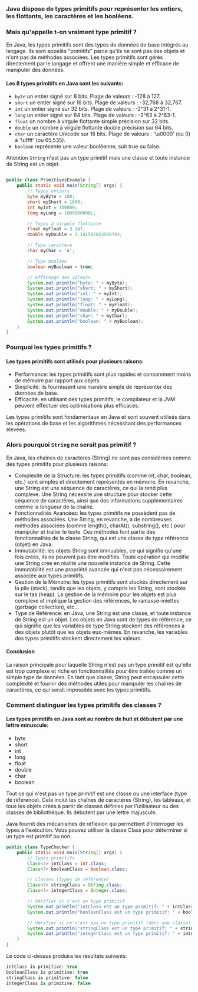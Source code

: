 ### Java dispose de types primitifs pour représenter les entiers, les flottants, les caractères et les booléens.  
### Mais qu'appelle t-on vraiment type primitif ?  

En Java, les types primitifs sont des types de données de base intégrés au langage. Ils sont appelés "primitifs" parce qu'ils ne sont pas des objets et n'ont pas de méthodes associées. Les types primitifs sont gérés directement par le langage et offrent une manière simple et efficace de manipuler des données.  

#### Les 8 types primitifs en Java sont les suivants:

- `byte` un entier signé sur 8 bits. Plage de valeurs : -128 à 127.
- `short` un entier signé sur 16 bits. Plage de valeurs : -32,768 à 32,767.
- `int` un entier signé sur 32 bits. Plage de valeurs : -2^31 à 2^31-1.
- `long` un entier signé sur 64 bits. Plage de valeurs : -2^63 à 2^63-1.
- `float` un nombre à virgule flottante simple précision sur 32 bits.
- `double` un nombre à virgule flottante double précision sur 64 bits.
- `char` un caractère Unicode sur 16 bits. Plage de valeurs : '\u0000' (ou 0) à '\uffff' (ou 65,535).
- `boolean` représente une valeur booléenne, soit true ou false.
  

Attention `String` n'est pas un type primitif mais une classe et toute instance de String est un objet.  

```java

public class PrimitivesExample {
    public static void main(String[] args) {
        // Types entiers
        byte myByte = 100;
        short myShort = 1000;
        int myInt = 100000;
        long myLong = 1000000000L;

        // Types à virgule flottante
        float myFloat = 3.14f;
        double myDouble = 3.141592653589793;

        // Type caractère
        char myChar = 'A';

        // Type booléen
        boolean myBoolean = true;

        // Affichage des valeurs
        System.out.println("byte: " + myByte);
        System.out.println("short: " + myShort);
        System.out.println("int: " + myInt);
        System.out.println("long: " + myLong);
        System.out.println("float: " + myFloat);
        System.out.println("double: " + myDouble);
        System.out.println("char: " + myChar);
        System.out.println("boolean: " + myBoolean);
    }
}

```

### Pourquoi les types primitifs ?  

#### Les types primitifs sont utilisés pour plusieurs raisons:

- Performance: les types primitifs sont plus rapides et consomment moins de mémoire par rapport aux objets.
- Simplicité: ils fournissent une manière simple de représenter des données de base.
- Efficacité: en utilisant des types primitifs, le compilateur et la JVM peuvent effectuer des optimisations plus efficaces.  
  
Les types primitifs sont fondamentaux en Java et sont souvent utilisés dans les opérations de base et les algorithmes nécessitant des performances élevées.


### Alors pourquoi `String` ne serait pas primitif ?


En Java, les chaînes de caractères (String) ne sont pas considérées comme des types primitifs pour plusieurs raisons:  


- Complexité de la Structure: les types primitifs (comme int, char, boolean, etc.) sont simples et directement représentés en mémoire. En revanche, une String est une séquence de caractères, ce qui la rend plus complexe. Une String nécessite une structure pour stocker cette séquence de caractères, ainsi que des informations supplémentaires comme la longueur de la chaîne.  
- Fonctionnalités Avancées: les types primitifs ne possèdent pas de méthodes associées. Une String, en revanche, a de nombreuses méthodes associées (comme length(), charAt(), substring(), etc.) pour manipuler et traiter le texte. Ces méthodes font partie des fonctionnalités de la classe String, qui est une classe de type référence (objet) en Java.
- Immutabilité: les objets String sont immuables, ce qui signifie qu'une fois créés, ils ne peuvent pas être modifiés. Toute opération qui modifie une String crée en réalité une nouvelle instance de String. Cette immutabilité est une propriété avancée qui n'est pas nécessairement associée aux types primitifs.
- Gestion de la Mémoire: les types primitifs sont stockés directement sur la pile (stack), tandis que les objets, y compris les String, sont stockés sur le tas (heap). La gestion de la mémoire pour les objets est plus complexe et implique la gestion des références, le ramasse-miettes (garbage collection), etc...
- Type de Référence: en Java, une String est une classe, et toute instance de String est un objet. Les objets en Java sont de types de référence, ce qui signifie que les variables de type String stockent des références à des objets plutôt que les objets eux-mêmes. En revanche, les variables des types primitifs stockent directement les valeurs.  

#### Conclusion  
La raison principale pour laquelle String n'est pas un type primitif est qu'elle est trop complexe et riche en fonctionnalités pour être traitée comme un simple type de données. En tant que classe, String peut encapsuler cette complexité et fournir des méthodes utiles pour manipuler les chaînes de caractères, ce qui serait impossible avec les types primitifs.  

### Comment distinguer les types primitifs des classes ?


####  Les types primitifs en Java sont au nombre de huit et débutent par une lettre minuscule:

- byte  
- short  
- int  
- long  
- float  
- double  
- char   
- boolean  
  
Tout ce qui n'est pas un type primitif est une classe ou une interface (type de référence). Cela inclut les chaînes de caractères (String), les tableaux, et tous les objets créés à partir de classes définies par l'utilisateur ou des classes de bibliothèque. Ils débutent par une lettre majuscule.   

Java fournit des mécanismes de réflexion qui permettent d'interroger les types à l'exécution. Vous pouvez utiliser la classe Class pour déterminer si un type est primitif ou non.  

```java
public class TypeChecker {
    public static void main(String[] args) {
        // Types primitifs
        Class<?> intClass = int.class;
        Class<?> booleanClass = boolean.class;

        // Classes (types de référence)
        Class<?> stringClass = String.class;
        Class<?> integerClass = Integer.class;

        // Vérifier si c'est un type primitif
        System.out.println("intClass est un type primitif: " + intClass.isPrimitive());
        System.out.println("booleanClass est un type primitif: " + booleanClass.isPrimitive());

        // Vérifier si ce n'est pas un type primitif (donc une classe)
        System.out.println("stringClass est un type primitif: " + stringClass.isPrimitive());
        System.out.println("integerClass est un type primitif: " + integerClass.isPrimitive());
    }
}


```

Le code ci-dessus produira les résultats suivants:  


```csharp
intClass is primitive: true
booleanClass is primitive: true
stringClass is primitive: false
integerClass is primitive: false

```

